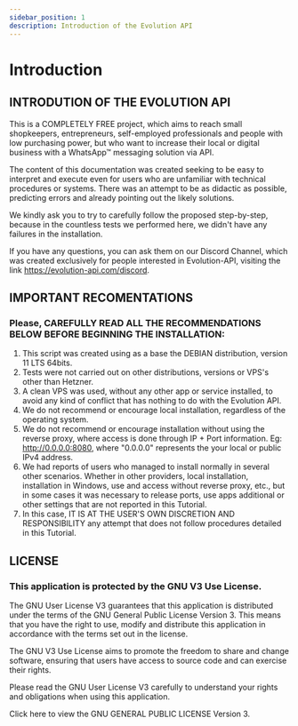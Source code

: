 ```yaml
---
sidebar_position: 1
description: Introduction of the Evolution API
---
```


# Introduction

## INTRODUTION OF THE EVOLUTION API

This is a COMPLETELY FREE project, which aims to reach small shopkeepers, entrepreneurs, self-employed professionals and people with low purchasing power, but who want to increase their local or digital business with a WhatsApp™ messaging solution via API.

The content of this documentation was created seeking to be easy to interpret and execute even for users who are unfamiliar with technical procedures or systems. There was an attempt to be as didactic as possible, predicting errors and already pointing out the likely solutions.

We kindly ask you to try to carefully follow the proposed step-by-step, because in the countless tests we performed here, we didn't have any failures in the installation.

If you have any questions, you can ask them on our Discord Channel, which was created exclusively for people interested in Evolution-API, visiting the link https://evolution-api.com/discord.

## IMPORTANT RECOMENTATIONS

### Please, CAREFULLY READ ALL THE RECOMMENDATIONS BELOW BEFORE BEGINNING THE INSTALLATION:

1. This script was created using as a base the DEBIAN distribution, version 11 LTS 64bits.
2. Tests were not carried out on other distributions, versions or VPS's other than Hetzner.
3. A clean VPS was used, without any other app or service installed, to avoid any kind of conflict that has nothing to do with the Evolution API.
4. We do not recommend or encourage local installation, regardless of the operating system.
5. We do not recommend or encourage installation without using the reverse proxy, where access is done through IP + Port information. Eg: http://0.0.0.0:8080, where "0.0.0.0" represents the your local or public IPv4 address.
6. We had reports of users who managed to install normally in several other scenarios. Whether in other providers, local installation, installation in Windows, use and access without reverse proxy, etc., but in some cases it was necessary to release ports, use apps additional or other settings that are not reported in this Tutorial.
7. In this case, IT IS AT THE USER'S OWN DISCRETION AND RESPONSIBILITY any attempt that does not follow procedures detailed in this Tutorial.

## LICENSE

### This application is protected by the GNU V3 Use License.

The GNU User License V3 guarantees that this application is distributed under the terms of the GNU General Public License Version 3. This means that you have the right to use, modify and distribute this application in accordance with the terms set out in the license.

The GNU V3 Use License aims to promote the freedom to share and change software, ensuring that users have access to source code and can exercise their rights.

Please read the GNU User License V3 carefully to understand your rights and obligations when using this application.

Click here to view the GNU GENERAL PUBLIC LICENSE Version 3.
